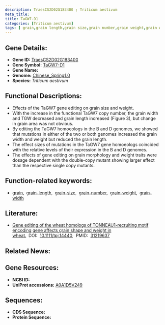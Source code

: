 ```yaml
---
description: TraesCS2D02G183400 ; Triticum aestivum
meta_title:
title: TaGW7-D1
categories: [Triticum aestivum]
tags: [ grain,grain length,grain size,grain number,grain weight,grain width ]
---
```


## Gene Details:
- **Gene ID:**	[TraesCS2D02G183400](https://ensembl.gramene.org/Triticum_aestivum/Gene/Summary?g=TraesCS2D02G183400)
- **Gene Symbol:** <u>TaGW7-D1</u>
- **Gene Name:** 
- **Genome:** [Chinese_Spring1.0](https://ensembl.gramene.org/Triticum_aestivum/Info/Index)
- **Species:** *Triticum aestivum*

## Functional Descriptions:
   - Effects of the TaGW7 gene editing on grain size and weight.
   - With the increase in the functional TaGW7 copy number, the grain width and TGW decreased and grain length increased (Figure 3), but change in grain area was not obvious.
   - By editing the TaGW7 homoeologs in the B and D genomes, we showed that mutations in either of the two or both genomes increased the grain width and weight but reduced the grain length.
   - The effect sizes of mutations in the TaGW7 gene homoeologs coincided with the relative levels of their expression in the B and D genomes.
   - The effects of gene editing on grain morphology and weight traits were dosage dependent with the double-copy mutant showing larger effect than the respective single copy mutants.

## Function-related keywords:
   - [grain](/tags/grain/),&nbsp;&nbsp;[grain-length](/tags/grain-length/),&nbsp;&nbsp;[grain-size](/tags/grain-size/),&nbsp;&nbsp;[grain-number](/tags/grain-number/),&nbsp;&nbsp;[grain-weight](/tags/grain-weight/),&nbsp;&nbsp;[grain-width](/tags/grain-width/)

## Literature:
   - [Gene editing of the wheat homologs of TONNEAU1-recruiting motif encoding gene affects grain shape and weight in wheat.]( https://onlinelibrary.wiley.com/doi/10.1111/tpj.14440)&nbsp;&nbsp;DOI:&nbsp;&nbsp;[10.1111/tpj.14440](https://onlinelibrary.wiley.com/doi/10.1111/tpj.14440);&nbsp;&nbsp;PMID:&nbsp;&nbsp;[31219637](https://pubmed.ncbi.nlm.nih.gov/31219637/)

## Related News:

## Gene Resources:
- **NCBI ID:**  [](https://www.ncbi.nlm.nih.gov/gene/?term=)
- **UniProt accessions:** [A0A1D5V249](https://www.uniprot.org/uniprotkb/A0A1D5V249/entry)



## Sequences:
- **CDS Sequence:**
- **Protein Sequence:**
